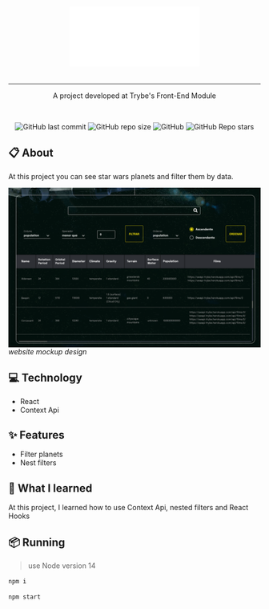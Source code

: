 <p align="center">
  <img src="./assets/logo.svg" height="120px"/>
  <br>
  <br>
  <hr />
</p>

<p align="center">
  A project developed at Trybe's Front-End Module
</p>

<br>

<p align="center">
<img alt="GitHub last commit" src="https://img.shields.io/github/last-commit/mrkdavi/tryunfo">
<img alt="GitHub repo size" src="https://img.shields.io/github/repo-size/mrkdavi/tryunfo">
<img alt="GitHub" src="https://img.shields.io/badge/category-card game-green">    
<img alt="GitHub Repo stars" src="https://img.shields.io/github/stars/mrkdavi/tryunfo?style=social">
</p>

## 📋 About
At this project you can see star wars planets and filter them by data.

<img src="./assets/filter-screen.png" align="right" alt="drawing" width="700"/>
<em>website mockup design</em>

## 💻 Technology
- React
- Context Api

## ✨ Features 
- Filter planets
- Nest filters

## 🧠 What I learned
At this project, I learned how to use Context Api, nested filters and React Hooks

## 📦 Running
> use Node version 14

```bash
npm i
```
```bash 
npm start
```
